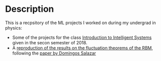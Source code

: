 # Description
This is a recpsitory of the ML projects I worked on during my undergrad in physics: 

- Some of the projects for the class [Introduction to Intelligent Systems](https://github.com/juancitotrucupey/Learning_ML/tree/master/Introduccion_a_los_sistemas_inteligentes_2018-1) given in the secon semester of 2018.
- A [reproduction of the results on the fluctuation theorems of the RBM](https://github.com/juancitotrucupey/Learning_ML/tree/master/Non_Equilibrium_Thermodynamics_of_ML), following the [paper by Domingos Salazar](https://github.com/juancitotrucupey/Learning_ML/blob/master/Non_Equilibrium_Thermodynamics_of_ML/non%20equilibrium%20thermodynamics%20of%20RBM.pdf)
